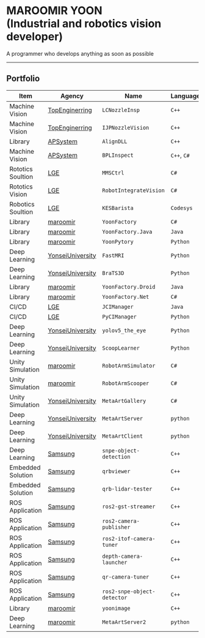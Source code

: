 # MAROOMIR YOON<br>(Industrial and robotics vision developer)

A programmer who develops anything as soon as possible

---

## Portfolio


Item              | Agency                | Name                  | Language         | Release             | Status
------------------|-----------------------|-----------------------|------------------|---------------------|-----------------------|
Machine Vision    | [TopEnginerring](http://topengnet.co.kr) | `LCNozzleInsp` | `C++` | 2015/06 | - |
Machine Vision    | [TopEnginerring](http://topengnet.co.kr) | `IJPNozzleVision` | `C++` | 2016/09 | - |
Library           | [APSystem](http://www.apsystems.co.kr)   | `AlignDLL` | `C++`| 2017/11 | - |
Machine Vision    | [APSystem](http://www.apsystems.co.kr)   | `BPLInspect` | `C++`, `C#`| 2018/06 | - |
Rototics Soultion | [LGE](https://www.lge.co.kr/)            | `MMSCtrl` | `C#`| 2020/06 | - |
Rototics Vision   | [LGE](https://www.lge.co.kr/)            | `RobotIntegrateVision` | `C#`| 2020/12 | - |
Robotics Soultion | [LGE](https://www.lge.co.kr/)            | `KESBarista`  | `Codesys` | 2020/12 | - |
Library           | [maroomir](https://github.com/maroomir/) | `YoonFactory` | `C#`| 2021/01 | [Public](https://github.com/maroomir/YoonFactory) |
Library           | [maroomir](https://github.com/maroomir/) | `YoonFactory.Java` | `Java`| 2021/03 | [public](https://github.com/maroomir/YoonFactory.Java) |
Library           | [maroomir](https://github.com/maroomir/) | `YoonPytory` | `Python`| 2021/04 | [public](https://github.com/maroomir/YoonPytory) |
Deep Learning     | [YonseiUniversity](https://www.yonsei.ac.kr/) | `FastMRI` | `Python` | 2021/04 | [public](https://github.com/maroomir/fastMRI) |
Deep Learning     | [YonseiUniversity](https://www.yonsei.ac.kr/) | `BraTS3D` | `Python` | 2021/06 | [public](https://github.com/maroomir/BraTS3D) |
Library           | [maroomir](https://github.com/maroomir/) | `YoonFactory.Droid` | `Java`| 2021/06 | [public](https://github.com/maroomir/YoonFactory.Droid) |
Library           | [maroomir](https://github.com/maroomir/) | `YoonFactory.Net` | `C#`| 2021/07 | [public](https://github.com/maroomir/YoonFactory.Net) |
CI/CD             | [LGE](https://www.lge.co.kr/)            | `JCIManager` | `Java` | 2021/08 | -
CI/CD             | [LGE](https://www.lge.co.kr/)            | `PyCIManager` | `Python` | 2021/11 | -
Deep Learning     | [YonseiUniversity](https://www.yonsei.ac.kr/) | `yolov5_the_eye` | `Python` | 2021/12 | [public](https://github.com/maroomir/yolov5_the_eye) |
Deep Learning     | [YonseiUniversity](https://www.yonsei.ac.kr/) | `ScoopLearner` | `Python` | 2021/12 | [public](https://github.com/maroomir/ScoopLearner) |
Unity Simulation  | [maroomir](https://github.com/maroomir/) | `RobotArmSimulator` | `C#` | 2022/03 | [public](https://github.com/maroomir/RobotArmSimulator) |
Unity Simulation  | [maroomir](https://github.com/maroomir/) | `RobotArmScooper` | `C#` | 2022/04 | [public](https://github.com/maroomir/RobotArmScooper) |
Unity Simulation  | [YonseiUniversity](https://www.yonsei.ac.kr/) | `MetaArtGallery` | `C#` | 2022/10 | [public](https://github.com/maroomir/MetaArtGallery) |
Deep Learning     | [YonseiUniversity](https://www.yonsei.ac.kr/) | `MetaArtServer` | `python` | 2022/11 | [public](https://github.com/maroomir/MetaArtServer/tree/dalle)
Deep Learning     | [YonseiUniversity](https://www.yonsei.ac.kr/) | `MetaArtClient` | `python` | 2022/12 | [public](https://github.com/maroomir/MetaArtClient)
Deep Learning     | [Samsung](https://www.samsung.com/sec/) | `snpe-object-detection` | `C++` | 2023/01 | -
Embedded Solution | [Samsung](https://www.samsung.com/sec/) | `qrbviewer` | `C++` | 2023/04 | -
Embedded Solution | [Samsung](https://www.samsung.com/sec/) | `qrb-lidar-tester` | `C++` | 2023/06 | -
ROS Application   | [Samsung](https://www.samsung.com/sec/) | `ros2-gst-streamer` | `C++` | 2023/06 | -
ROS Application   | [Samsung](https://www.samsung.com/sec/) | `ros2-camera-publisher` | `C++` | 2023/08 | -
ROS Application   | [Samsung](https://www.samsung.com/sec/) | `ros2-itof-camera-tuner` | `C++` | 2023/08 | -
ROS Application   | [Samsung](https://www.samsung.com/sec/) | `depth-camera-launcher` | `C++` | 2023/09 | -
ROS Application   | [Samsung](https://www.samsung.com/sec/) | `qr-camera-tuner` | `C++` | 2023/10 | -
ROS Application   | [Samsung](https://www.samsung.com/sec/) | `ros2-snpe-object-detector` | `C++` | 2023/12 | -
Library           | [maroomir](https://github.com/maroomir/) | `yoonimage` | `C++` | 2023/12 | - |
Deep Learning     | [maroomir](https://github.com/maroomir/) | `MetaArtServer2` | `python` | 2024/06 | [public](https://github.com/maroomir/MetaArtServer)
